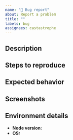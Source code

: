 ```yaml
---
name: "🐛 Bug report"
about: Report a problem
title: ""
labels: bug
assignees: castastrophe
---
```


## Description

<!-- Describe the problem you're having and paste any error messages you see -->

## Steps to reproduce

<!-- Describe the steps you took or any environment configuration that might impact this issue -->

## Expected behavior

<!-- Describe what you expected to happen -->

## Screenshots

<!-- If applicable, add screenshots to help explain the problem -->

## Environment details

- **Node version:**
- **OS:**

<!-- Thanks for taking the time to report this issue! I'll respond as soon as I am able. -->
